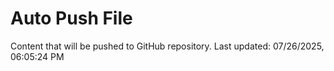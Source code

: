 # Auto Push File

Content that will be pushed to GitHub repository.
Last updated: 07/26/2025, 06:05:24 PM